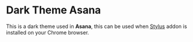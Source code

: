 # Dark Theme Asana
This is a dark theme used in **Asana**, this can be used when [Stylus](https://add0n.com/stylus.html) addon is installed on your Chrome browser.
